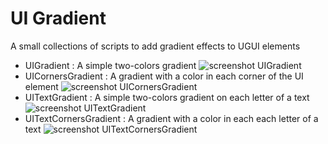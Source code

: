 # UI Gradient
A small collections of scripts to add gradient effects to UGUI elements

- UIGradient : A simple two-colors gradient
![screenshot UIGradient](http://azixmcaze.github.io/files/UIGradient_screenshot1.png)
- UICornersGradient : A gradient with a color in each corner of the UI element
![screenshot UICornersGradient](http://azixmcaze.github.io/files/UIGradient_screenshot2.png)
- UITextGradient : A simple two-colors gradient on each letter of a text
![screenshot UITextGradient](http://azixmcaze.github.io/files/UIGradient_screenshot3.png)
- UITextCornersGradient : A gradient with a color in each each letter of a text
![screenshot UITextCornersGradient](http://azixmcaze.github.io/files/UIGradient_screenshot4.png)

